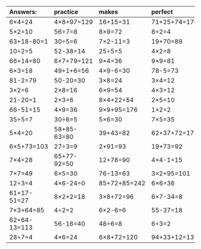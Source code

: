 | Answers: | practice | makes | perfect | ! |
| :--- | :--- | :--- | :--- | :--- |
| 6×4=24 | 4×8+97=129 | 16+15=31 | 71+25+74=170 | 9×5=45 | 
| 5×2=10 | 56÷7=8 | 8×9=72 | 8÷2=4 | 8×3=24 | 
| 63+18-80=1 | 30÷5=6 | 7×2-11=3 | 19+70=89 | 88+26-26=88 | 
| 10÷2=5 | 52-38=14 | 25÷5=5 | 4×2=8 | 3×9=27 | 
| 66+14=80 | 6×7+79=121 | 9×4=36 | 9×9=81 | 5×2-5=5 | 
| 6×3=18 | 49+1+6=56 | 4×9-6=30 | 78-5=73 | 29+55-20=64 | 
| 81-2=79 | 50-20=30 | 3×8=24 | 3×4=12 | 5+43=48 | 
| 3×2=6 | 2×8=16 | 6×9=54 | 4×3=12 | 66-1=65 | 
| 21-20=1 | 2×3=6 | 8×4+22=54 | 2×5=10 | 8×8=64 | 
| 66-51=15 | 4×9=36 | 9×9+95=176 | 1×2=2 | 51-35=16 | 
| 35÷5=7 | 30÷6=5 | 5×6=30 | 7×5=35 | 4×4=16 | 
| 5×4=20 | 58+85-63=80 | 39+43=82 | 62+37+72=171 | 98-69=29 | 
| 6×5+73=103 | 27÷3=9 | 2+91=93 | 19+73=92 | 32+67-41=58 | 
| 7×4=28 | 65+77-92=50 | 12+78=90 | 4×4-1=15 | 2×3+74=80 | 
| 7×7=49 | 6×5=30 | 76-13=63 | 3×2+95=101 | 72+21=93 | 
| 12÷3=4 | 4×6-24=0 | 85+72+85=242 | 6×6=36 | 4×6+40=64 | 
| 61+17-51=27 | 8×2+2=18 | 3×8+72=96 | 6×7-34=8 | 8×6-8=40 | 
| 7×3+64=85 | 4÷2=2 | 6×2-6=6 | 55-37=18 | 7×3+24=45 | 
| 62+64-13=113 | 56-16=40 | 48÷6=8 | 6÷3=2 | 4×8=32 | 
| 28÷7=4 | 4×6=24 | 6×8+72=120 | 94+33+12=139 | 64+31+79=174 | 
